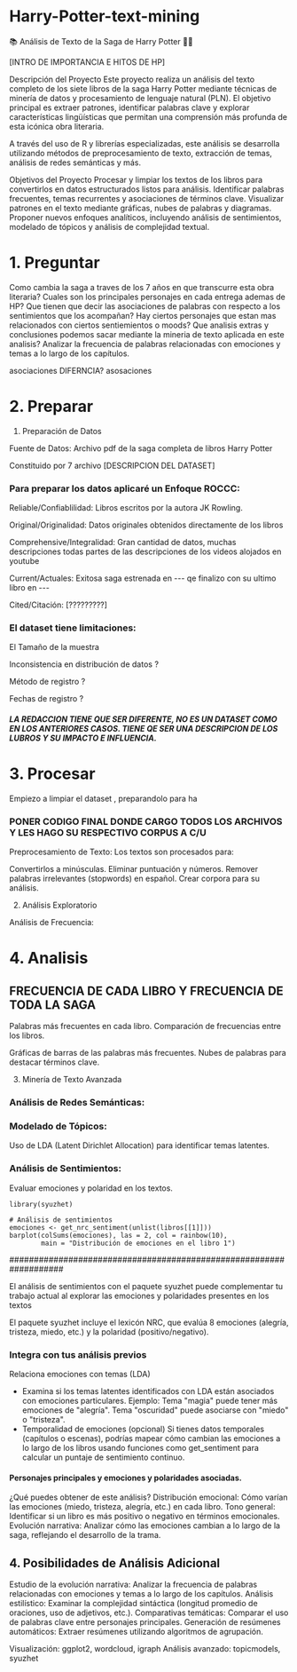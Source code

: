 # Harry-Potter-text-mining



📚 Análisis de Texto de la Saga de Harry Potter 🧙‍♂️

[INTRO DE IMPORTANCIA E HITOS DE HP]

Descripción del Proyecto
Este proyecto realiza un análisis del texto completo de los siete libros de la saga Harry Potter mediante técnicas de minería de datos 
y procesamiento de lenguaje natural (PLN). El objetivo principal es extraer patrones, identificar palabras clave y explorar características 
lingüísticas que permitan una comprensión más profunda de esta icónica obra literaria.

A través del uso de R y librerías especializadas, este análisis se desarrolla utilizando métodos de preprocesamiento de texto, 
extracción de temas, análisis de redes semánticas y más.

Objetivos del Proyecto
Procesar y limpiar los textos de los libros para convertirlos en datos estructurados listos para análisis.
Identificar palabras frecuentes, temas recurrentes y asociaciones de términos clave.
Visualizar patrones en el texto mediante gráficas, nubes de palabras y diagramas.
Proponer nuevos enfoques analíticos, incluyendo análisis de sentimientos, modelado de tópicos y análisis de complejidad textual.


# 1. Preguntar

Como cambia la saga a traves de los 7 años en que transcurre esta obra literaria?
Cuales son los principales personajes en cada entrega ademas de HP?
Que tienen que decir las asociaciones de palabras con respecto a los sentimientos que los acompañan?
Hay ciertos personajes que estan mas relacionados con ciertos sentiemientos o moods?
Que analisis extras y conclusiones podemos sacar mediante la mineria de texto aplicada en este analisis?
Analizar la frecuencia de palabras relacionadas con emociones y temas a lo largo de los capítulos.


asociaciones DIFERNCIA?
asosaciones

# 2. Preparar


1. Preparación de Datos

Fuente de Datos: Archivo pdf de la saga completa de libros Harry Potter

Constituido por 7 archivo [DESCRIPCION DEL DATASET]


### Para preparar los datos aplicaré un Enfoque ROCCC:

Reliable/Confiablilidad: Libros escritos por la autora JK Rowling. 

Original/Originalidad: Datos originales obtenidos directamente de los libros

Comprehensive/Integralidad: Gran cantidad de datos, muchas descripciones todas partes de las descripciones de los videos alojados en youtube

Current/Actuales: Exitosa saga estrenada en --- qe finalizo con su ultimo libro en ---

Cited/Citación: [?????????]

### El dataset tiene limitaciones:

El Tamaño de la muestra 

Inconsistencia en distribución de datos ?


Método de registro ?

Fechas de registro ?

##### LA REDACCION TIENE QUE SER DIFERENTE, NO ES UN DATASET COMO EN LOS ANTERIORES CASOS. TIENE QE SER UNA DESCRIPCION DE LOS LUBROS Y SU IMPACTO E INFLUENCIA.



# 3. Procesar

Empiezo a limpiar el dataset , preparandolo para ha


### PONER CODIGO FINAL DONDE CARGO TODOS LOS ARCHIVOS Y LES HAGO SU RESPECTIVO CORPUS A C/U


Preprocesamiento de Texto:
Los textos son procesados para:

Convertirlos a minúsculas.
Eliminar puntuación y números.
Remover palabras irrelevantes (stopwords) en español.
Crear corpora para su análisis.

2. Análisis Exploratorio

Análisis de Frecuencia:




# 4. Analisis


## FRECUENCIA DE CADA LIBRO Y FRECUENCIA DE TODA LA SAGA

Palabras más frecuentes en cada libro.
Comparación de frecuencias entre los libros.

Gráficas de barras de las palabras más frecuentes.
Nubes de palabras para destacar términos clave.



3. Minería de Texto Avanzada

### Análisis de Redes Semánticas:


### Modelado de Tópicos:

Uso de LDA (Latent Dirichlet Allocation) para identificar temas latentes.



###  Análisis de Sentimientos:
Evaluar emociones y polaridad en los textos.

```
library(syuzhet)

# Análisis de sentimientos
emociones <- get_nrc_sentiment(unlist(libros[[1]]))
barplot(colSums(emociones), las = 2, col = rainbow(10),
        main = "Distribución de emociones en el libro 1")
```

###################################################################

El análisis de sentimientos con el paquete syuzhet puede complementar tu trabajo actual al explorar
las emociones y polaridades presentes en los textos

El paquete syuzhet incluye el lexicón NRC, que evalúa 8 emociones (alegría, tristeza, miedo, etc.) y la polaridad (positivo/negativo).

### Integra con tus análisis previos
Relaciona emociones con temas (LDA)
- Examina si los temas latentes identificados con LDA están asociados con emociones particulares.
Ejemplo:
 Tema "magia" puede tener más emociones de "alegría".
 Tema "oscuridad" puede asociarse con "miedo" o "tristeza".
- Temporalidad de emociones (opcional)
Si tienes datos temporales (capítulos o escenas), podrías mapear cómo cambian las emociones a lo largo de los libros usando funciones
como get_sentiment para calcular un puntaje de sentimiento continuo.

#### Personajes principales y emociones y polaridades asociadas.

¿Qué puedes obtener de este análisis?
Distribución emocional: Cómo varían las emociones (miedo, tristeza, alegría, etc.) en cada libro.
Tono general: Identificar si un libro es más positivo o negativo en términos emocionales.
Evolución narrativa: Analizar cómo las emociones cambian a lo largo de la saga, reflejando el desarrollo de la trama.

## 4. Posibilidades de Análisis Adicional

Estudio de la evolución narrativa: Analizar la frecuencia de palabras relacionadas con emociones y temas a lo largo de los capítulos.
Análisis estilístico: Examinar la complejidad sintáctica (longitud promedio de oraciones, uso de adjetivos, etc.).
Comparativas temáticas: Comparar el uso de palabras clave entre personajes principales.
Generación de resúmenes automáticos: Extraer resúmenes utilizando algoritmos de agrupación.




Visualización:
ggplot2, wordcloud, igraph
Análisis avanzado:
topicmodels, syuzhet
